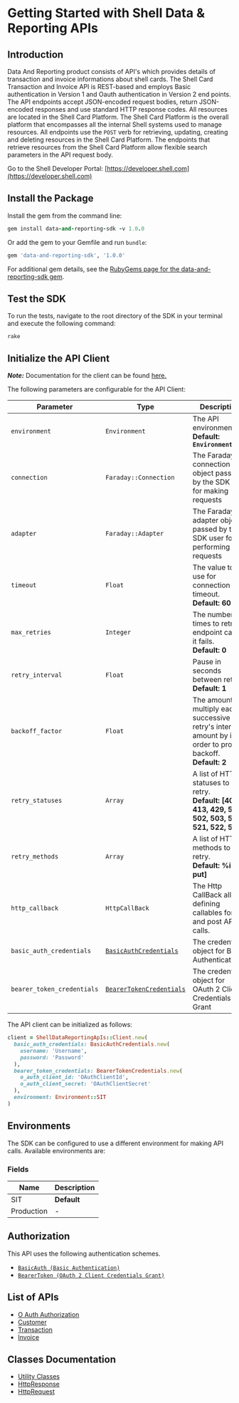 
# Getting Started with Shell Data & Reporting APIs

## Introduction

Data And Reporting product consists of API's which provides details of transaction and invoice informations about shell cards.
The Shell Card Transaction and Invoice API is REST-based and employs Basic authentication in Version 1 and Oauth authentication in Version 2 end points. The API endpoints accept JSON-encoded request bodies, return JSON-encoded responses and use standard HTTP response codes.
All resources are located in the Shell Card Platform.  The Shell Card Platform is the overall platform that encompasses all the internal Shell systems used to manage resources.
All endpoints use the `POST` verb for retrieving, updating, creating and deleting resources in the Shell Card Platform. The endpoints that retrieve resources from the Shell Card Platform allow flexible search parameters in the API request body.

Go to the Shell Developer Portal: [https://developer.shell.com](https://developer.shell.com)

## Install the Package

Install the gem from the command line:

```ruby
gem install data-and-reporting-sdk -v 1.0.0
```

Or add the gem to your Gemfile and run `bundle`:

```ruby
gem 'data-and-reporting-sdk', '1.0.0'
```

For additional gem details, see the [RubyGems page for the data-and-reporting-sdk gem](https://rubygems.org/gems/data-and-reporting-sdk/versions/1.0.0).

## Test the SDK

To run the tests, navigate to the root directory of the SDK in your terminal and execute the following command:

```
rake
```

## Initialize the API Client

**_Note:_** Documentation for the client can be found [here.](https://www.github.com/sdks-io/data-and-reporting-ruby-sdk/tree/1.0.0/doc/client.md)

The following parameters are configurable for the API Client:

| Parameter | Type | Description |
|  --- | --- | --- |
| `environment` | `Environment` | The API environment. <br> **Default: `Environment.SIT`** |
| `connection` | `Faraday::Connection` | The Faraday connection object passed by the SDK user for making requests |
| `adapter` | `Faraday::Adapter` | The Faraday adapter object passed by the SDK user for performing http requests |
| `timeout` | `Float` | The value to use for connection timeout. <br> **Default: 60** |
| `max_retries` | `Integer` | The number of times to retry an endpoint call if it fails. <br> **Default: 0** |
| `retry_interval` | `Float` | Pause in seconds between retries. <br> **Default: 1** |
| `backoff_factor` | `Float` | The amount to multiply each successive retry's interval amount by in order to provide backoff. <br> **Default: 2** |
| `retry_statuses` | `Array` | A list of HTTP statuses to retry. <br> **Default: [408, 413, 429, 500, 502, 503, 504, 521, 522, 524]** |
| `retry_methods` | `Array` | A list of HTTP methods to retry. <br> **Default: %i[get put]** |
| `http_callback` | `HttpCallBack` | The Http CallBack allows defining callables for pre and post API calls. |
| `basic_auth_credentials` | [`BasicAuthCredentials`](https://www.github.com/sdks-io/data-and-reporting-ruby-sdk/tree/1.0.0/doc/$a/https://www.github.com/sdks-io/data-and-reporting-ruby-sdk/tree/1.0.0/basic-authentication.md) | The credential object for Basic Authentication |
| `bearer_token_credentials` | [`BearerTokenCredentials`](https://www.github.com/sdks-io/data-and-reporting-ruby-sdk/tree/1.0.0/doc/$a/https://www.github.com/sdks-io/data-and-reporting-ruby-sdk/tree/1.0.0/oauth-2-client-credentials-grant.md) | The credential object for OAuth 2 Client Credentials Grant |

The API client can be initialized as follows:

```ruby
client = ShellDataReportingApIs::Client.new(
  basic_auth_credentials: BasicAuthCredentials.new(
    username: 'Username',
    password: 'Password'
  ),
  bearer_token_credentials: BearerTokenCredentials.new(
    o_auth_client_id: 'OAuthClientId',
    o_auth_client_secret: 'OAuthClientSecret'
  ),
  environment: Environment::SIT
)
```

## Environments

The SDK can be configured to use a different environment for making API calls. Available environments are:

### Fields

| Name | Description |
|  --- | --- |
| SIT | **Default** |
| Production | - |

## Authorization

This API uses the following authentication schemes.

* [`BasicAuth (Basic Authentication)`](https://www.github.com/sdks-io/data-and-reporting-ruby-sdk/tree/1.0.0/doc/$a/https://www.github.com/sdks-io/data-and-reporting-ruby-sdk/tree/1.0.0/basic-authentication.md)
* [`BearerToken (OAuth 2 Client Credentials Grant)`](https://www.github.com/sdks-io/data-and-reporting-ruby-sdk/tree/1.0.0/doc/$a/https://www.github.com/sdks-io/data-and-reporting-ruby-sdk/tree/1.0.0/oauth-2-client-credentials-grant.md)

## List of APIs

* [O Auth Authorization](https://www.github.com/sdks-io/data-and-reporting-ruby-sdk/tree/1.0.0/doc/controllers/o-auth-authorization.md)
* [Customer](https://www.github.com/sdks-io/data-and-reporting-ruby-sdk/tree/1.0.0/doc/controllers/customer.md)
* [Transaction](https://www.github.com/sdks-io/data-and-reporting-ruby-sdk/tree/1.0.0/doc/controllers/transaction.md)
* [Invoice](https://www.github.com/sdks-io/data-and-reporting-ruby-sdk/tree/1.0.0/doc/controllers/invoice.md)

## Classes Documentation

* [Utility Classes](https://www.github.com/sdks-io/data-and-reporting-ruby-sdk/tree/1.0.0/doc/utility-classes.md)
* [HttpResponse](https://www.github.com/sdks-io/data-and-reporting-ruby-sdk/tree/1.0.0/doc/http-response.md)
* [HttpRequest](https://www.github.com/sdks-io/data-and-reporting-ruby-sdk/tree/1.0.0/doc/http-request.md)

